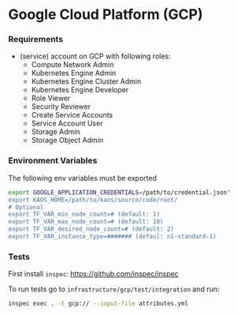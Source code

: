 # Google Cloud Platform (GCP)

### Requirements
 - (service) account on GCP with following roles:
    * Compute Network Admin
    * Kubernetes Engine Admin
    * Kubernetes Engine Cluster Admin
    * Kubernetes Engine Developer
    * Role Viewer
    * Security Reviewer
    * Create Service Accounts
    * Service Account User
    * Storage Admin
    * Storage Object Admin

### Environment Variables
The following env variables must be exported

```bash
export GOOGLE_APPLICATION_CREDENTIALS=/path/to/credential.json"
export KAOS_HOME=/path/to/kaos/source/code/root/
# Optional
export TF_VAR_min_node_count=# (default: 1)
export TF_VAR_max_node_count=# (default: 10)
export TF_VAR_desired_node_count=# (default: 2)
export TF_VAR_instance_type=####### (defaul: n1-standard-1)

```

### Tests
First install `inspec`: https://github.com/inspec/inspec

To run tests go to `infrastructure/gcp/test/integration` and run:
```bash
inspec exec . -t gcp:// --input-file attributes.yml 
```
